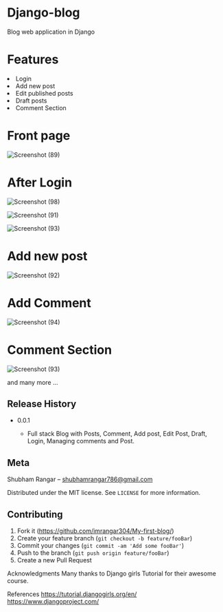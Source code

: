 # Django-blog
Blog web application in Django

# Features
<li>Login</li>
<li>Add new post</li>
<li>Edit published posts</li>
<li>Draft posts</li>
<li>Comment Section</li>

# Front page

![Screenshot (89)](https://user-images.githubusercontent.com/39892980/61650382-3f339c00-acd1-11e9-9f74-49da7ae1798f.png)

# After Login

![Screenshot (98)](https://user-images.githubusercontent.com/39892980/61651269-29bf7180-acd3-11e9-9256-145e11fa7978.png)

![Screenshot (91)](https://user-images.githubusercontent.com/39892980/61650451-60948800-acd1-11e9-9dc2-464c7ea31c71.png)

![Screenshot (93)](https://user-images.githubusercontent.com/39892980/61650457-67bb9600-acd1-11e9-87d8-960a5a89cec6.png)



# Add new post
![Screenshot (92)](https://user-images.githubusercontent.com/39892980/61650929-78b8d700-acd2-11e9-988a-7a996dc90deb.png)


# Add Comment
![Screenshot (94)](https://user-images.githubusercontent.com/39892980/61651005-9ab25980-acd2-11e9-842c-68a26974e697.png)

# Comment Section
![Screenshot (93)](https://user-images.githubusercontent.com/39892980/61651152-eb29b700-acd2-11e9-905e-9e35f7ac3c44.png)


and many more ...

## Release History

   - 0.0.1
            
        - Full stack Blog with Posts, Comment, Add post, Edit Post, Draft, Login, Managing comments and Post.

## Meta

Shubham Rangar – shubhamrangar786@gmail.com

Distributed under the MIT license. See `LICENSE` for more information.

## Contributing

1. Fork it (https://github.com/imrangar304/My-first-blog/)
2. Create your feature branch (`git checkout -b feature/fooBar`)
3. Commit your changes (`git commit -am 'Add some fooBar'`)
4. Push to the branch (`git push origin feature/fooBar`)
5. Create a new Pull Request


Acknowledgments
Many thanks to Django girls Tutorial for their awesome course.

References
https://tutorial.djangogirls.org/en/
https://www.djangoproject.com/
